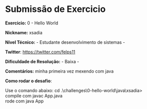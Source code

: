 # Submissão de Exercicio

**Exercicio:** 0 - Hello World

**Nickname:** xsadia

**Nível Técnico:** - Estudante desenvolvimento de sistemas -

**Twitter**: https://twitter.com/felps11

**Dificuldade de Resolução:** - Baixa -

**Comentários:** minha primeira vez mexendo com java 

**Como rodar o desafio**: 

Use o comando abaixo: 
cd .\challenges\0-hello-world\java\xsadia> <br />
compile com javac App.java <br />
rode com java App <br />